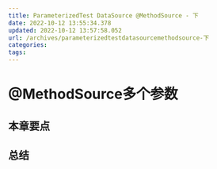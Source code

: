 ```yaml
---
title: ParameterizedTest DataSource @MethodSource - 下
date: 2022-10-12 13:55:34.378
updated: 2022-10-12 13:57:58.052
url: /archives/parameterizedtestdatasourcemethodsource-下
categories: 
tags: 
---
```


# @MethodSource多个参数
## 本章要点
## 
## 总结